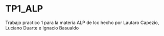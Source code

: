 # TP1_ALP
 Trabajo practico 1 para la materia ALP de lcc hecho por Lautaro Capezio, Luciano Duarte e Ignacio Basualdo
